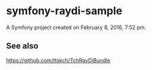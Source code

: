 symfony-raydi-sample
====================

A Symfony project created on February 8, 2016, 7:52 pm.

## See also

https://github.com/ttskch/TchRayDiBundle
